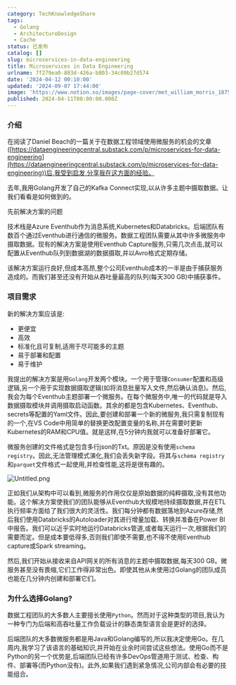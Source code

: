 ```yaml
---
category: TechKnowledgeShare
tags:
  - Golang
  - ArchitectureDesign
  - Cache
status: 已发布
catalog: []
slug: microservices-in-data-engineering
title: Microservices in Data Engineering
urlname: 7f279ea0-883d-426a-b803-34c09b27d574
date: '2024-04-12 00:10:00'
updated: '2024-09-07 17:44:00'
image: 'https://www.notion.so/images/page-cover/met_william_morris_1875.jpg'
published: 2024-04-11T08:00:00.000Z
---
```


### 介绍


在阅读了Daniel Beach的一篇关于在数据工程领域使用微服务的机会的文章([https://dataengineeringcentral.substack.com/p/microservices-for-data-engineering](https://dataengineeringcentral.substack.com/p/microservices-for-data-engineering))后,我受到启发,分享我在这方面的经验。


去年,我用Golang开发了自己的Kafka Connect实现,以从许多主题中摄取数据。让我们看看是如何做到的。


先前解决方案的问题


技术栈是Azure Eventhub作为消息系统,Kubernetes和Databricks。后端团队有数百个通过Eventhub进行通信的微服务。数据工程团队需要从其中许多微服务中摄取数据。现有的解决方案是使用Eventhub Capture服务,只需几次点击,就可以配置从Eventhub队列到数据湖的数据摄取,并以Avro格式定期存储。


该解决方案运行良好,但成本高昂,整个公司Eventhub成本的一半是由于捕获服务造成的。而我们甚至还没有开始从吞吐量最高的队列(每天300 GB)中捕获事件。


### 项目需求


新的解决方案应该是:

- 更便宜
- 高效
- 标准化且可复制,适用于尽可能多的主题
- 易于部署和配置
- 易于维护

我提出的解决方案是用`Golang`开发两个模块。一个用于管理`Consumer`配置和高级逻辑,另一个用于实现数据摄取逻辑(如将消息批量写入文件,然后确认消息)。然后,我会为每个Eventhub主题部署一个微服务。在每个微服务中,唯一的代码就是导入数据摄取模块并调用摄取启动函数。其余的都是包含Kubernetes、Eventhub、secrets等配置的Yaml文件。因此,要创建和部署一个新的微服务,我只需复制现有的一个,在VS Code中用简单的替换更改配置变量的名称,并在需要时更新Kubernetes的RAM和CPU值。就是这样,在5分钟内我就可以准备好部署它。


微服务创建的文件格式是包含多行json的Txt。原因是没有使用`schema registry`。因此,无法管理模式演化,我们会丢失新字段。将其与`schema registry`和`parquet`文件格式一起使用,并检查性能,这将是很有趣的。


![Untitled.png](https://prod-files-secure.s3.us-west-2.amazonaws.com/5d24fe63-e567-4804-86f9-9fdc62e13082/4e0f8d5d-b295-4408-9363-660688d511a9/Untitled.png?X-Amz-Algorithm=AWS4-HMAC-SHA256&X-Amz-Content-Sha256=UNSIGNED-PAYLOAD&X-Amz-Credential=ASIAZI2LB4665W3HHS3N%2F20250405%2Fus-west-2%2Fs3%2Faws4_request&X-Amz-Date=20250405T213231Z&X-Amz-Expires=3600&X-Amz-Security-Token=IQoJb3JpZ2luX2VjEL7%2F%2F%2F%2F%2F%2F%2F%2F%2F%2FwEaCXVzLXdlc3QtMiJIMEYCIQCIJxa4DPNzlNSybTUdAdXIlPx3yP%2BsY3Gq8bDkN0SdMgIhALhx4%2BIfk0QhXw2HeN1BHog0rnwciFdKh9zBFQrdgqmpKv8DCDcQABoMNjM3NDIzMTgzODA1IgzCVvtEKoD9IbDSucQq3AO18mW7Up7U5mfdB7j1gBXQNC%2F8H2hGLgYPhVr7bEqU2EbeVy6CqmDtVEN8NBGYVrgLld88yNVvYk5nZGMV0ytTOdccsGhsPyjRi2THaszGbNLIpWAs06Lpni96NVnDsJobUKVo7yIx9QXcpGD1WXLWO%2Fx0XHgmsb9s59X5UnKUYm6RvB%2FLmqZ71wlnrhng3V%2BI6pjEABAkX1PlJ%2BOg59uKAwPC1q1Lfyz78%2B67aARTY8bu0y5ia0hxlAUucm2%2FFP949aQhmGbm2bTv5OpB2jzXo2d%2F9iH5BDYpHv8wSy5kTCKRzyaHy7VCwTVJdJqOiWRzT5IDdjUV5JIgu4m116wnN2Bq3yKKRtrcidaIvdrjJa3wsxVhVlA7HUk%2FyJDDndIl9EpYHKO5hc8JPW%2BWkA7uezzT8dqXJTNp%2BzLUt5pXSlQZjpOu4ldkT8b83w9bWutj%2F%2FsnQTywg0EbTfcCHzIxJgMCrlAV5QAfK7pCeEbZLYMfr3%2BOmbbHSZKVbxpknMSNtp3eSpIL5VxSomcIRoJhw%2Fl0nXGwLrvrqrYM9ocIwXZenZkrlVBhehswrVY3B4VxxWZLUSt3UTo6guYp3pnQFBImCQFe0X7N4uAwg6Dt0rj5ShbbgQOrXjpIZDCFwca%2FBjqkAdrrrrEm%2F6CVLJFcZgFHG1IN7Te%2F1g9KWmWqIbUZ2PlVnu2rw12mbgyJhLol4Q8cunvTZrEKtlDF%2ByuGS1MIqY5sHkOgYCjlYfILxYkZ%2FVeTmoRL%2B6AinYTzhsWB1%2F7nj0MzVIZDUWDINfZEefsd3vUrCDpk%2BtZk15g44i%2FpU29PVhOW%2FoKtOABc6ftk33MOhslPduIBhvFqTNKKYHB3mevoQtG%2F&X-Amz-Signature=05a19eb7f72bdcd793a5f10fab17442ab9bbecad0543a824439799f44901ddff&X-Amz-SignedHeaders=host&x-id=GetObject)


正如我们从架构中可以看到,微服务的作用仅仅是原始数据的纯粹摄取,没有其他功能。这个解决方案使我们的团队能够从Eventhub大规模地持续摄取数据,并在ETL执行频率方面给了我们很大的灵活性。我们每分钟都有数据落地到Azure存储,然后我们使用Databricks的Autoloader对其进行增量加载、转换并准备在Power BI中报告。我们可以近乎实时地运行Databricks管道,或者每天运行一次,根据我们的需要而定。但是成本要低得多,否则我们即使不需要,也不得不使用Eventhub capture或Spark streaming。


然后,我们开始从接收来自API网关的所有消息的主题中摄取数据,每天300 GB。微服务甚至没有畏缩,它们工作得非常出色。即使其他从未使用过Golang的团队成员也能在几分钟内创建和部署它们。


### 为什么选择Golang?


数据工程团队的大多数人主要擅长使用`Python`。然而对于这种类型的项目,我认为一种专门为后端和高吞吐量工作负载设计的静态类型语言会是更好的选择。


后端团队的大多数微服务都是用Java和Golang编写的,所以我决定使用Go。在几周内,我学习了该语言的基础知识,并开始在业余时间尝试这些想法。使用Go而不是Python的另一个优势是,后端团队已经有许多DevOps管道用于测试、检查、构件、部署等(而Python没有)。此外,如果我们遇到紧急情况,公司内部会有必要的技能组合。

